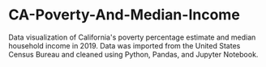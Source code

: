 # CA-Poverty-And-Median-Income
Data visualization of California's poverty percentage estimate and median household income in 2019. Data was imported from the United States Census Bureau and cleaned using Python, Pandas, and Jupyter Notebook.

